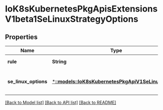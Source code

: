# IoK8sKubernetesPkgApisExtensionsV1beta1SeLinuxStrategyOptions

## Properties
Name | Type | Description | Notes
------------ | ------------- | ------------- | -------------
**rule** | **String** | type is the strategy that will dictate the allowable labels that may be set. | [default to null]
**se_linux_options** | [***::models::IoK8sKubernetesPkgApiV1SeLinuxOptions**](io.k8s.kubernetes.pkg.api.v1.SELinuxOptions.md) | seLinuxOptions required to run as; required for MustRunAs More info: https://git.k8s.io/community/contributors/design-proposals/security_context.md | [optional] [default to null]

[[Back to Model list]](../README.md#documentation-for-models) [[Back to API list]](../README.md#documentation-for-api-endpoints) [[Back to README]](../README.md)


